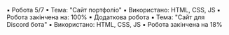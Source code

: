 ▪ Робота 5/7
▪ Тема: "Сайт портфоліо"
▪ Використано: HTML, CSS, JS
▪ Робота закінчена на: 100%
▪ Додаткова робота
▪ Тема: "Сайт для Discord бота"
▪ Використано: HTML, CSS, JS
▪ Робота закінчена на 18%
